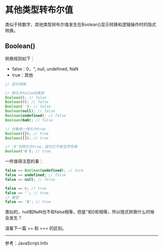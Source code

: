 # 其他类型转布尔值

类似于转数字，其他类型转布尔值发生在Boolean()显示转换和逻辑操作时的隐式转换。

## Boolean()

转换规则如下：

- false：0，‘’, null, undefined,  NaN
- true：其他

```js
// 显示转换

// 转化为false的类型
Boolean(); // false
Boolean(0); // false
Boolean(''); // false
Boolean(null); // false
Boolean(undefined); // false
Boolean(NaN); // false

// 对象统一转化为true
Boolean({}); // true
Boolean([]); // true

// '0'也转化为true，因为它不是空字符串
Boolean('0'); // true
```

一件值得注意的事：

```js
false == Boolean(undefined); // ture
false == undefined; // false
false == null; // false

false == 0; // true
false == ''; // true
// 甚至
false == '0'; // true
```

类似的，null和NaN也不和false相等，但是‘’和0却相等，所以隐式转换什么时候会发生？

请看下一篇 == 和 === 的区别。

---

参考：JavaScript.Info